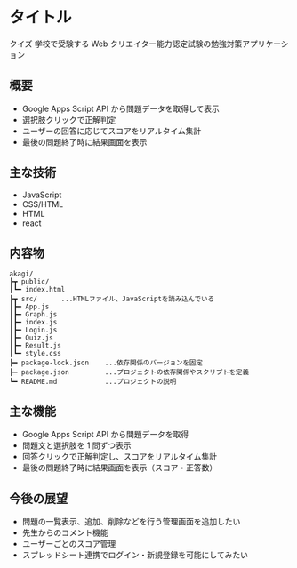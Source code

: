 # タイトル

クイズ
学校で受験する Web クリエイター能力認定試験の勉強対策アプリケーション

## 概要

- Google Apps Script API から問題データを取得して表示
- 選択肢クリックで正解判定
- ユーザーの回答に応じてスコアをリアルタイム集計
- 最後の問題終了時に結果画面を表示

## 主な技術

- JavaScript
- CSS/HTML
- HTML
- react

## 内容物

```
akagi/
┣┳ public/
┃┗━ index.html
┣┳ src/      ...HTMLファイル、JavaScriptを読み込んでいる
┃┣━ App.js
┃┣━ Graph.js
┃┣━ index.js
┃┣━ Login.js
┃┣━ Quiz.js
┃┣━ Result.js
┃┗━ style.css
┣━ package-lock.json    ...依存関係のバージョンを固定
┣━ package.json         ...プロジェクトの依存関係やスクリプトを定義
┗━ README.md            ...プロジェクトの説明
```

## 主な機能

- Google Apps Script API から問題データを取得
- 問題文と選択肢を 1 問ずつ表示
- 回答クリックで正解判定し、スコアをリアルタイム集計
- 最後の問題終了時に結果画面を表示（スコア・正答数）

## 今後の展望

- 問題の一覧表示、追加、削除などを行う管理画面を追加したい
- 先生からのコメント機能
- ユーザーごとのスコア管理
- スプレッドシート連携でログイン・新規登録を可能にしてみたい
